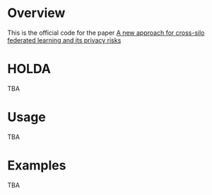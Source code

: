 # Overview
This is the official code for the paper [A new approach for cross-silo federated learning and its privacy risks](https://ieeexplore.ieee.org/document/9647753)

# HOLDA
TBA
# Usage
TBA
# Examples
TBA
